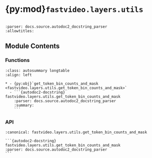 # {py:mod}`fastvideo.layers.utils`

```{py:module} fastvideo.layers.utils
```

```{autodoc2-docstring} fastvideo.layers.utils
:parser: docs.source.autodoc2_docstring_parser
:allowtitles:
```

## Module Contents

### Functions

````{list-table}
:class: autosummary longtable
:align: left

* - {py:obj}`get_token_bin_counts_and_mask <fastvideo.layers.utils.get_token_bin_counts_and_mask>`
  - ```{autodoc2-docstring} fastvideo.layers.utils.get_token_bin_counts_and_mask
    :parser: docs.source.autodoc2_docstring_parser
    :summary:
    ```
````

### API

````{py:function} get_token_bin_counts_and_mask(tokens: torch.Tensor, vocab_size: int, num_seqs: int) -> tuple[torch.Tensor, torch.Tensor]
:canonical: fastvideo.layers.utils.get_token_bin_counts_and_mask

```{autodoc2-docstring} fastvideo.layers.utils.get_token_bin_counts_and_mask
:parser: docs.source.autodoc2_docstring_parser
```
````
